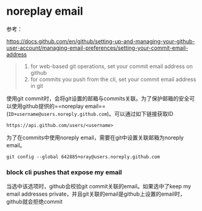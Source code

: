 # noreplay email

参考：

https://docs.github.com/en/github/setting-up-and-managing-your-github-user-account/managing-email-preferences/setting-your-commit-email-address

> 1. for web-based git operations, set your commit email address on github
> 2. for commits you push from the cli, set your commit email address in git

使用git commit时，会将git设置的邮箱与commits关联。为了保护邮箱的安全可以使用github提供的==noreplay email==(`ID+username@users.noreply.github.com`)。可以通过如下链接获取ID

`https://api.github.com/users/<username>`

为了在commits中使用noreply email，需要在git中设置关联邮箱为noreply email。

```
git config --global 642885+oray@users.noreply.github.com
```

### block cli pushes that expose my email

当选中该选项时，github会校验git commit关联的email。如果选中了keep my email addresses private，并且git关联的email是github上设置的email时，github就会拒绝commit

